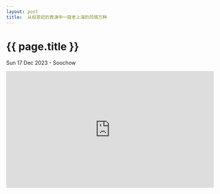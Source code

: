 ```yaml
---
layout: post
title:  从权恩妃的表演中一窥老上海的风情万种
---
```


{{ page.title }}
================
<p class="meta">Sun 17 Dec 2023 - Soochow </p>

<iframe width="560" height="315" src="https://www.youtube.com/embed/pb0-X2lMd5I?si=Fq2FSX8xw5ydw5Uy" title="YouTube video player" frameborder="0" allow="accelerometer; autoplay; clipboard-write; encrypted-media; gyroscope; picture-in-picture; web-share" allowfullscreen></iframe>
